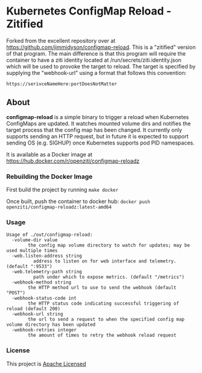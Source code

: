 # Kubernetes ConfigMap Reload - Zitified

Forked from the excellent repository over at https://github.com/jimmidyson/configmap-reload. This is a "zitified" 
version of that program. The main difference is that this program will require the container to have a ziti identity 
located at /run/secrets/ziti.identity.json which will be used to provoke the target to reload. The target is 
specified by supplying the "webhook-url" using a format that follows this convention:

    https://serivceNameHere:portDoesNotMatter

## About
**configmap-reload** is a simple binary to trigger a reload when Kubernetes ConfigMaps are updated.
It watches mounted volume dirs and notifies the target process that the config map has been changed.
It currently only supports sending an HTTP request, but in future it is expected to support sending OS
(e.g. SIGHUP) once Kubernetes supports pod PID namespaces.

It is available as a Docker image at https://hub.docker.com/r/openziti/configmap-reloadz

### Rebuilding the Docker Image

First build the project by running `make docker`

Once built, push the container to docker hub: `docker push openziti/configmap-reloadz:latest-amd64`

### Usage

```
Usage of ./out/configmap-reload:
  -volume-dir value
        the config map volume directory to watch for updates; may be used multiple times
  -web.listen-address string
    	  address to listen on for web interface and telemetry. (default ":9533")
  -web.telemetry-path string
    	  path under which to expose metrics. (default "/metrics")
  -webhook-method string
        the HTTP method url to use to send the webhook (default "POST")
  -webhook-status-code int
        the HTTP status code indicating successful triggering of reload (default 200)
  -webhook-url string
        the url to send a request to when the specified config map volume directory has been updated
  -webhook-retries integer
        the amount of times to retry the webhook reload request
```

### License

This project is [Apache Licensed](LICENSE.txt)


